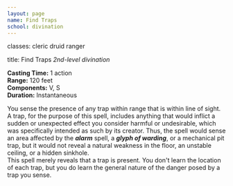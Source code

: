 ```yaml
---
layout: page
name: Find Traps
school: divination
---
```

classes: cleric
         druid
         ranger

title: Find Traps 
_2nd-level divination_ 

**Casting Time:** 1 action    
**Range:** 120 feet    
**Components:** V, S    
**Duration:** Instantaneous 

You sense the presence of any trap within range that is within line of sight. A trap, for the purpose of this spell, includes anything that would inflict a sudden or unexpected effect you consider harmful or undesirable, which was specifically intended as such by its creator. Thus, the spell would sense an area affected by the **_alarm_** spell, a **_glyph of warding_**, or a mechanical pit trap, but it would not reveal a natural weakness in the floor, an unstable ceiling, or a hidden sinkhole.    
This spell merely reveals that a trap is present. You don't learn the location of each trap, but you do learn the general nature of the danger posed by a trap you sense. 